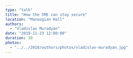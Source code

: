 ```yaml
---
type: "talk"
title: "How the SME can stay secure"
location: "Manoogian Hall"
authors:
  - "Vladislav Muradyan"
date: "2019-11-23 12:00:00"
duration: 30
photos:
  - "../../2018/authors/photos/vladislav-muradyan.jpg"
---
```

